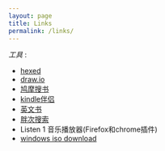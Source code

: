 ```yaml
---
layout: page
title: Links
permalink: /links/
---
```





*工具* :

- [hexed](https://hexed.it/)
- [draw.io](https://www.draw.io/)
- [鸠摩搜书](https://www.jiumodiary.com/)
- [kindle伴侣](https://bookfere.com/)
- [英文书](http://www.libgen.io/)
- [胖次搜索](https://www.panc.cc/)
- Listen 1 音乐播放器(Firefox和chrome插件)
- [windows iso download](http://windowsiso.net/)
